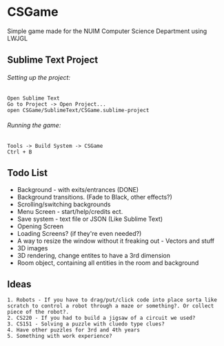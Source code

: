 CSGame
======

Simple game made for the NUIM Computer Science Department using LWJGL 

## Sublime Text Project

###### Setting up the project:

	Open Sublime Text
	Go to Project -> Open Project...
	open CSGame/SublimeText/CSGame.sublime-project

###### Running the game:

	Tools -> Build System -> CSGame
	Ctrl + B

## Todo List
- Background - with exits/entrances (DONE)
- Background transitions.  (Fade to Black, other effects?)
- Scrolling/switching backgrounds
- Menu Screen - start/help/credits ect.
- Save system - text file or JSON (Like Sublime Text)
- Opening Screen
- Loading Screens? (if they're even needed?)
- A way to resize the window without it freaking out - Vectors and stuff
- 3D images
- 3D rendering, change entites to have a 3rd dimension 
- Room object, containing all entities in the room and background


## Ideas

	1. Robots - If you have to drag/put/click code into place sorta like scratch to control a robot through a maze or something?. Or collect piece of the robot?.
	2. CS220 - If you had to build a jigsaw of a circuit we used?
	3. CS151 - Solving a puzzle with cluedo type clues?
	4. Have other puzzles for 3rd and 4th years
	5. Something with work experience?
